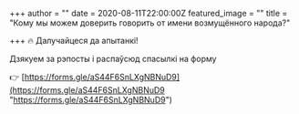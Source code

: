 +++
author = ""
date = 2020-08-11T22:00:00Z
featured_image = ""
title = "Кому мы можем доверить говорить от имени возмущённого народа?"

+++
🔥 Далучайцеся да апытанкі!

Дзякуем за рэпосты і распаўсюд спасылкі на форму

👉 [https://forms.gle/aS44F6SnLXgNBNuD9](https://forms.gle/aS44F6SnLXgNBNuD9 "https://forms.gle/aS44F6SnLXgNBNuD9")